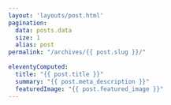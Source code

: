 ```yaml
---
layout: 'layouts/post.html'
pagination:
  data: posts.data
  size: 1
  alias: post
permalink: "/archives/{{ post.slug }}/"
  
eleventyComputed:
  title: "{{ post.title }}"
  summary: "{{ post.meta_description }}"
  featuredImage: "{{ post.featured_image }}"
---
```

